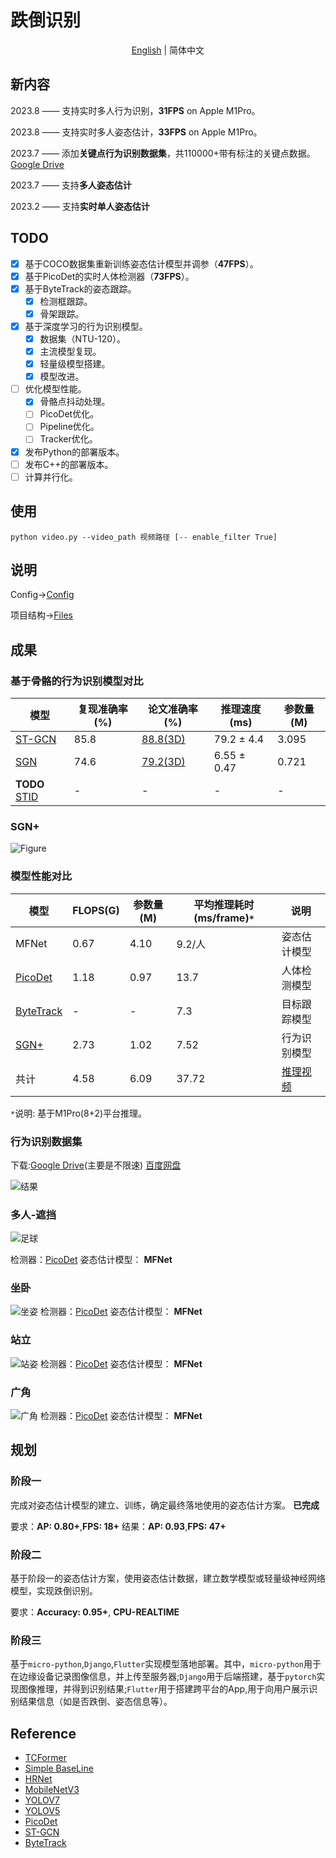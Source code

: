 # 跌倒识别
<div align="center">

[English](README.md) | 简体中文

</div>

## 新内容

 2023.8 —— 支持实时多人行为识别，**31FPS** on Apple M1Pro。

 2023.8 —— 支持实时多人姿态估计，**33FPS** on Apple M1Pro。

 2023.7 —— 添加**关键点行为识别数据集**，共110000+带有标注的关键点数据。[Google Drive](https://drive.google.com/drive/folders/1-n0jYog_vLufOdzq5lYgvuI1q_ulrpD8?usp=drive_link)

 2023.7 —— 支持**多人姿态估计**

 2023.2 —— 支持**实时单人姿态估计**

## TODO
- [x] 基于COCO数据集重新训练姿态估计模型并调参（**47FPS**）。
- [x] 基于PicoDet的实时人体检测器（**73FPS**）。
- [x] 基于ByteTrack的姿态跟踪。
  - [x] 检测框跟踪。
  - [x] 骨架跟踪。
- [x] 基于深度学习的行为识别模型。
  - [x] 数据集（NTU-120）。
  - [x] 主流模型复现。
  - [x] 轻量级模型搭建。
  - [x] 模型改进。
- [ ] 优化模型性能。
  - [x] 骨骼点抖动处理。
  - [ ] PicoDet优化。
  - [ ] Pipeline优化。
  - [ ] Tracker优化。
- [x] 发布Python的部署版本。
- [ ] 发布C++的部署版本。
- [ ] 计算并行化。

## 使用
```{bash}
python video.py --video_path 视频路径 [-- enable_filter True]
```
## 说明
Config→[Config](https://github.com/qhtLucifer/fallen-person-recognize/blob/main/docs/config.md)


项目结构→[Files](https://github.com/qhtLucifer/fallen-person-recognize/blob/main/docs/structure.md)

## 成果

### 基于骨骼的行为识别模型对比

| 模型                                             | 复现准确率(%) | 论文准确率(%)                                     | 推理速度(ms) | 参数量(M) |
| ------------------------------------------------ | ------------- | ------------------------------------------------- | ------------ | --------- |
| [ST-GCN](https://arxiv.org/pdf/1801.07455v2.pdf) | 85.8          | [88.8(3D)](https://arxiv.org/pdf/1801.07455v2.pdf) | 79.2  ± 4.4  | 3.095     |
|[SGN](https://arxiv.org/pdf/1904.01189.pdf)|74.6|[79.2(3D)](https://arxiv.org/pdf/1904.01189.pdf)|6.55 ± 0.47|0.721|
|**TODO** [STID](https://arxiv.org/pdf/2208.05233.pdf)|-|-|-|-|
### SGN+
![Figure](https://github.com/qhtLucifer/fallen-person-recognize/blob/main/examples/SGN-accuracy.png)
### 模型性能对比

| 模型                                              | FLOPS(G) | 参数量(M) | 平均推理耗时(ms/frame)`*` | 说明                                                                                           |
| ------------------------------------------------- | -------- | --------- | ------------------------- | ---------------------------------------------------------------------------------------------- |
| MFNet                                             | 0.67     | 4.10      | 9.2/人                     | 姿态估计模型                                                                                   |
| [PicoDet](https://arxiv.org/pdf/2111.00902.pdf)   | 1.18     | 0.97      | 13.7                      | 人体检测模型                                                                                   |  |
| [ByteTrack](https://arxiv.org/pdf/2110.06864.pdf) | -        | -         | 7.3                       | 目标跟踪模型                                                        |
| [SGN+](https://arxiv.org/pdf/1904.01189.pdf) | 2.73        | 1.02        |7.52                       | 行为识别模型                                                                        |
| 共计                                              | 4.58     | 6.09      | 37.72                        | [推理视频](https://github.com/qhtLucifer/fallen-person-recognize/blob/main/examples/video.mov) |

`*`说明: 基于M1Pro(8+2)平台推理。

### 行为识别数据集
下载:[Google Drive](https://drive.google.com/drive/folders/1-n0jYog_vLufOdzq5lYgvuI1q_ulrpD8?usp=drive_link)(主要是不限速)  [百度网盘](https://pan.baidu.com/s/1Mw040S7RUPSiRFxxCGgxZA?pwd=p7sc)

![结果](https://github.com/qhtLucifer/fallen-person-recognize/blob/main/examples/ST-GCN_Skeleton.jpg)

### 多人-遮挡 
![足球](https://github.com/qhtLucifer/fallen-person-recognize/blob/main/examples/multi-pose-estimation.png)

 检测器：[PicoDet](https://arxiv.org/pdf/2111.00902.pdf)
 姿态估计模型： **MFNet** 

### 坐卧

![坐姿](https://github.com/qhtLucifer/fallen-person-recognize/blob/main/examples/sit-pose-estimation.png)
 检测器：[PicoDet](https://arxiv.org/pdf/2111.00902.pdf)
 姿态估计模型： **MFNet** 

### 站立

![站姿](https://github.com/qhtLucifer/fallen-person-recognize/blob/main/examples/stand-pose-estimation.png)
 检测器：[PicoDet](https://arxiv.org/pdf/2111.00902.pdf)
 姿态估计模型： **MFNet** 

### 广角
![广角](https://github.com/qhtLucifer/fallen-person-recognize/blob/main/examples/wide_angle1.jpg)
 检测器：[PicoDet](https://arxiv.org/pdf/2111.00902.pdf)
 姿态估计模型： **MFNet** 

## 规划
### 阶段一
完成对姿态估计模型的建立、训练，确定最终落地使用的姿态估计方案。 **已完成**
  
要求：**AP: 0.80+**,**FPS: 18+** 
结果：**AP: 0.93**,**FPS: 47+** 
### 阶段二
基于阶段一的姿态估计方案，使用姿态估计数据，建立数学模型或轻量级神经网络模型，实现跌倒识别。 
  
要求：**Accuracy: 0.95+**, **CPU-REALTIME**

### 阶段三
基于`micro-python`,`Django`,`Flutter`实现模型落地部署。其中，`micro-python`用于在边缘设备记录图像信息，并上传至服务器;`Django`用于后端搭建，基于`pytorch`实现图像推理，并得到识别结果;`Flutter`用于搭建跨平台的App,用于向用户展示识别结果信息（如是否跌倒、姿态信息等）。
## Reference
+ [TCFormer](https://arxiv.org/pdf/2204.08680.pdf)
+ [Simple BaseLine](https://arxiv.org/pdf/1804.06208.pdf)
+ [HRNet](https://arxiv.org/pdf/1902.09212.pdf)
+ [MobileNetV3](https://openaccess.thecvf.com/content_ICCV_2019/papers/Howard_Searching_for_MobileNetV3_ICCV_2019_paper.pdf)
+ [YOLOV7](https://arxiv.org/pdf/2207.02696.pdf)
+ [YOLOV5](https://github.com/ultralytics/yolov5)
+ [PicoDet](https://arxiv.org/pdf/2111.00902.pdf)
+ [ST-GCN](https://arxiv.org/pdf/1801.07455v2.pdf) 
+ [ByteTrack](https://arxiv.org/pdf/2110.06864.pdf)